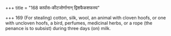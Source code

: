 +++
title = "168 कार्पास-कीटजोर्णानान् द्विशफैकशफस्य"

+++
169	(For stealing) cotton, silk, wool, an animal with cloven hoofs, or one with uncloven hoofs, a bird, perfumes, medicinal herbs, or a rope (the penance is to subsist) during three days (on) milk.